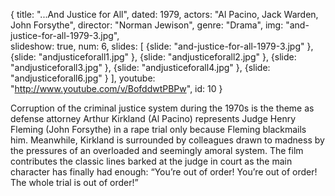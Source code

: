 {
  title: "...And Justice for All",
  dated: 1979,
  actors: "Al Pacino, Jack Warden, John Forsythe",
  director: "Norman Jewison",
  genre: "Drama",
  img: "and-justice-for-all-1979-3.jpg",  
  slideshow: true,
  num: 6,
  slides: [
    {slide: "and-justice-for-all-1979-3.jpg" },
  	{slide: "andjusticeforall1.jpg" },
  	{slide: "andjusticeforall2.jpg" },
  	{slide: "andjusticeforall3.jpg" },
  	{slide: "andjusticeforall4.jpg" },
  	{slide: "andjusticeforall6.jpg" }
  ],
  youtube: "http://www.youtube.com/v/BofddwtPBPw",
  id: 10
}

Corruption of the criminal justice system during the 1970s is the theme as defense attorney Arthur Kirkland (Al Pacino) represents Judge Henry Fleming (John Forsythe) in a rape trial only because Fleming blackmails him. Meanwhile, Kirkland is surrounded by colleagues drawn to madness by the pressures of an overloaded and seemingly amoral system. The film contributes the classic lines barked at the judge in court as the main character has finally had enough: “You’re out of order! You’re out of order! The whole trial is out of order!” 